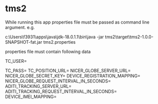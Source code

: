 # tms2

While running this app properties file must be passed as command line argument.
e.g.

c:\Users\f3931\apps\java\jdk-18.0.1.1\bin\java -jar tms2\target\tms2-1.0.0-SNAPSHOT-fat.jar tms2.properties


properties file must contain following data

TC_USER=

TC_PASS=
TC_POSITION_URL=
NICER_GLOBE_SERVER_URL=
NICER_GLOBE_SECRET_KEY=
DEVICE_REGISTRATION_MAPPING=
NICER_GLOBE_REQUEST_INTERVAL_IN_SECONDS=
ADITI_TRACKING_SERVER_URL=
ADITI_TRACKING_REQUEST_INTERVAL_IN_SECONDS=
DEVICE_IMEI_MAPPING=


